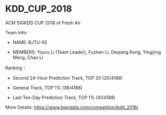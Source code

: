 # KDD_CUP_2018
ACM SIGKDD CUP 2018 of Fresh Air

Team Info:

* NAME: BJTU-IIS

* MEMBERS: Youru Li (Team Leader), Fuzhen Li, Deqiang Kong, Yingying Meng, Chao Li

Ranking：

* Second 24-Hour Prediction Track, TOP 20 (20/4188)

* General Track, TOP 1% (38/4188) 

* Last Ten-Day Prediction Track, TOP 1% (41/4188)

More Details: https://www.biendata.com/competition/kdd_2018/
